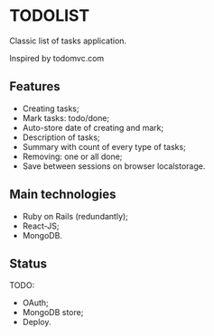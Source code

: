 # TODOLIST

Classic list of tasks application.

Inspired by todomvc.com 

## Features

* Creating tasks;
* Mark tasks: todo/done;
* Auto-store date of creating and mark;
* Description of tasks;
* Summary with count of every type of tasks;
* Removing: one or all done;
* Save between sessions on browser localstorage.

## Main technologies

* Ruby on Rails (redundantly);
* React-JS;
* MongoDB.

## Status

TODO:

* OAuth;
* MongoDB store;
* Deploy.
